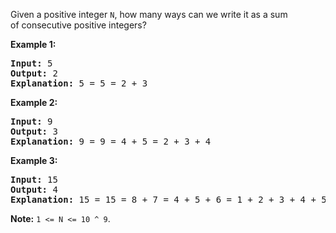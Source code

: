 <p>Given a positive integer&nbsp;<code>N</code>, how many ways can we write it as a sum of&nbsp;consecutive positive integers?</p>

<p><strong>Example 1:</strong></p>

<pre>
<strong>Input: </strong>5
<strong>Output: </strong>2
<strong>Explanation: </strong>5 = 5 = 2 + 3</pre>

<p><strong>Example 2:</strong></p>

<pre>
<strong>Input: </strong>9
<strong>Output: </strong>3
<strong>Explanation: </strong>9 = 9 = 4 + 5 = 2 + 3 + 4</pre>

<p><strong>Example 3:</strong></p>

<pre>
<strong>Input: </strong>15
<strong>Output: </strong>4
<strong>Explanation: </strong>15 = 15 = 8 + 7 = 4 + 5 + 6 = 1 + 2 + 3 + 4 + 5</pre>

<p><strong>Note:</strong>&nbsp;<code>1 &lt;= N &lt;= 10 ^ 9</code>.</p>
